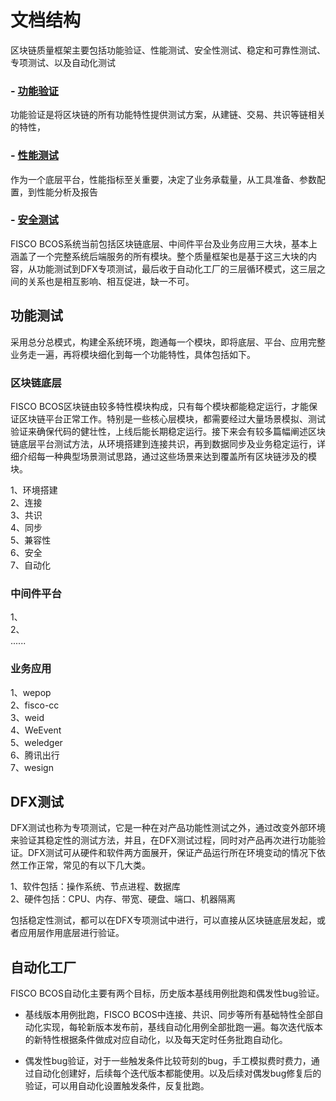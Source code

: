 # 文档结构

区块链质量框架主要包括功能验证、性能测试、安全性测试、稳定和可靠性测试、专项测试、以及自动化测试

### - [功能验证](https://fisco-bcos-test.readthedocs.io/zh_CN/dev/docs/what_is_new.html)

功能验证是将区块链的所有功能特性提供测试方案，从建链、交易、共识等链相关的特性，

### - [性能测试](https://fisco-bcos-test.readthedocs.io/zh_CN/dev/docs/change_log/index.html)

作为一个底层平台，性能指标至关重要，决定了业务承载量，从工具准备、参数配置，到性能分析及报告

### - [安全测试](https://fisco-bcos-test.readthedocs.io/zh_CN/dev/docs/installation.html)


FISCO BCOS系统当前包括区块链底层、中间件平台及业务应用三大块，基本上涵盖了一个完整系统后端服务的所有模块。整个质量框架也是基于这三大块的内容，从功能测试到DFX专项测试，最后收于自动化工厂的三层循环模式，这三层之间的关系也是相互影响、相互促进，缺一不可。



## 功能测试

采用总分总模式，构建全系统环境，跑通每一个模块，即将底层、平台、应用完整业务走一遍，再将模块细化到每一个功能特性，具体包括如下。   

### 区块链底层    
FISCO BCOS区块链由较多特性模块构成，只有每个模块都能稳定运行，才能保证区块链平台正常工作。特别是一些核心层模块，都需要经过大量场景模拟、测试验证来确保代码的健壮性，上线后能长期稳定运行。接下来会有较多篇幅阐述区块链底层平台测试方法，从环境搭建到连接共识，再到数据同步及业务稳定运行，详细介绍每一种典型场景测试思路，通过这些场景来达到覆盖所有区块链涉及的模块。    
  
1、环境搭建        
2、连接  
3、共识    
4、同步        
5、兼容性   
6、安全  
7、自动化  


### 中间件平台  
1、   
2、   
......  

### 业务应用  
1、wepop  
2、fisco-cc   
3、weid  
4、WeEvent  
5、weledger  
6、腾讯出行  
7、wesign


## DFX测试
DFX测试也称为专项测试，它是一种在对产品功能性测试之外，通过改变外部环境来验证其稳定性的测试方法，并且，在DFX测试过程，同时对产品再次进行功能验证。DFX测试可从硬件和软件两方面展开，保证产品运行所在环境变动的情况下依然工作正常，常见的有以下几大类。

1、软件包括：操作系统、节点进程、数据库                
2、硬件包括：CPU、内存、带宽、硬盘、端口、机器隔离                   
                
包括稳定性测试，都可以在DFX专项测试中进行，可以直接从区块链底层发起，或者应用层作用底层进行验证。
       

## 自动化工厂
FISCO BCOS自动化主要有两个目标，历史版本基线用例批跑和偶发性bug验证。

- 基线版本用例批跑，FISCO BCOS中连接、共识、同步等所有基础特性全部自动化实现，每轮新版本发布前，基线自动化用例全部批跑一遍。每次迭代版本的新特性根据条件做成对应自动化，以及每天定时任务批跑自动化。

- 偶发性bug验证，对于一些触发条件比较苛刻的bug，手工模拟费时费力，通过自动化创建好，后续每个迭代版本都能使用。以及后续对偶发bug修复后的验证，可以用自动化设置触发条件，反复批跑。

